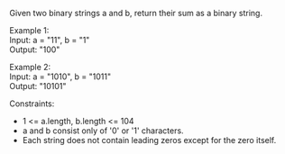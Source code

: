 Given two binary strings a and b, return their sum as a binary string.

Example 1:  
Input: a = "11", b = "1"  
Output: "100"

Example 2:  
Input: a = "1010", b = "1011"  
Output: "10101"

Constraints:

- 1 <= a.length, b.length <= 104
- a and b consist only of '0' or '1' characters.
- Each string does not contain leading zeros except for the zero itself.
